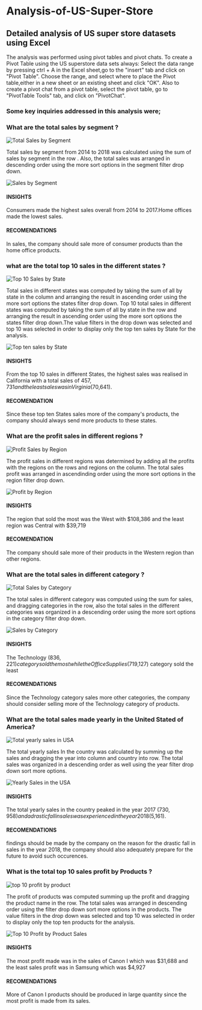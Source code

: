 # Analysis-of-US-Super-Store
## Detailed analysis of US super store datasets using Excel

The analysis was performed using pivot tables and pivot chats.
To create a Pivot Table using the US superstore data sets always:
Select the data range by pressing ctrl + A in the Excel sheet,go to the "insert" tab and click on "Pivot Table". Choose the range, and select where to place the Pivot table,either in a new sheet or an existing sheet and click "OK".
Also to create a pivot chat from a pivot table, select the pivot table, go to "PivotTable Tools" tab, and click on "PivotChat".

### Some key inquiries addressed in this analysis were;

###   What are the total sales by segment ?
 ![Total Sales by Segment](https://github.com/Narin0909/Analysis-of-US-Super-Store/assets/147630963/386bc0de-1e20-43d9-a429-7720dde70ce0)

Total sales by segment from 2014 to 2018 was calculated using the sum of sales by segment in the row . Also, the total sales was arranged in descending order using the more sort options in the segment filter drop down.

![Sales by Segment](https://github.com/Narin0909/Analysis-of-US-Super-Store/assets/147630963/443d2afb-8d3e-4352-9006-71d53097da94)
#### INSIGHTS
Consumers made the highest sales overall from 2014 to 2017.Home offices made the lowest sales. 
#### RECOMENDATIONS
In sales, the company should sale more of consumer products than the home office products.

###  what are the total top 10 sales  in the different states ?
![Top 10 Sales by State](https://github.com/Narin0909/Analysis-of-US-Super-Store/assets/147630963/7d6bbfb5-b178-4a50-a830-e554ac056ecc)

Total sales in different states was computed by taking the sum of all by state in the column and arranging the result in ascending order using the more sort options the states filter drop down. Top 10 total sales in different states was computed by taking the sum of all by state in the row and arranging the result in ascending order using the more sort options the states filter drop down.The value filters in the drop down was selected and top 10 was selected in order to display only the top ten sales by State for the analysis.

![Top ten sales by State](https://github.com/Narin0909/Analysis-of-US-Super-Store/assets/147630963/8fd1d02d-8ccf-4179-830e-6434cde01190)
#### INSIGHTS
From the top 10 sales in different States, the highest sales was realised in California with a total sales of $457,731 and the least sales was in Virginia($70,641).
#### RECOMENDATION
Since these top ten States sales more of the company's products, the company should always send more products to these states.

###  What are the profit sales in different regions ?
 ![Profit Sales by Region](https://github.com/Narin0909/Analysis-of-US-Super-Store/assets/147630963/54f2d626-7b14-4ab3-b6f9-805980c2198c)

 The profit sales in different regions was determined by adding all the  profits with the regions on the rows  and regions on the column. The total sales profit was arranged in ascendinding order using the more sort options in the region filter drop down.

![Profit by Region](https://github.com/Narin0909/Analysis-of-US-Super-Store/assets/147630963/a32f6d12-920c-49b4-88d5-a0701345cb0d)
#### INSIGHTS
The region that sold the most was the West with $108,386 and the least region was Central with $39,719
#### RECOMENDATION
The company should sale more of their products in the Western region than other regions.

###  What are the total sales in different category ?
![Total Sales by Category](https://github.com/Narin0909/Analysis-of-US-Super-Store/assets/147630963/3018be5e-779c-4483-a30b-96699c36215e)

The total sales in different category  was computed using the sum for sales, and dragging  categories in the row, also the total sales in the different categories was organized in a descending order using the more sort options in the category filter drop down. 

![Sales by Category](https://github.com/Narin0909/Analysis-of-US-Super-Store/assets/147630963/a0c728aa-2591-4b6a-936c-72758aee5315)
#### INSIGHTS
The Technology ($836,221) category sold the most while the Office Supplies ($719,127) category sold the least
#### RECOMENDATIONS
Since the Technology category sales more other categories, the company should consider selling more of the Technology category of products.

###  What are the total sales made yearly in the United Stated of America?
![Total yearly sales in USA](https://github.com/Narin0909/Analysis-of-US-Super-Store/assets/147630963/cb683a98-e1cc-4fba-9b4b-0d6b673c6240)

The total yearly sales In the country was calculated by summing up the sales and dragging the year into column and country into row. The total sales was organized in a descending order as well using the year filter drop down sort more options.

![Yearly Sales in the USA](https://github.com/Narin0909/Analysis-of-US-Super-Store/assets/147630963/ac75252d-8201-4d31-a36d-f44f1b719e13)
#### INSIGHTS
The total yearly sales in the country peaked in the year 2017 ($730,958) and a drastic fall in sales was experienced in the year 2018 ($5,161).
#### RECOMENDATIONS
findings should be made by the company on the reason for the drastic fall in sales in the year 2018, the company should also adequately prepare for the future to avoid such occurences.

###  What is the total top 10 sales profit by Products ?
![top 10 profit by product](https://github.com/Narin0909/Analysis-of-US-Super-Store/assets/147630963/64b9732e-88b5-4179-9474-fed69c699978)

The profit of products was computed summing up the profit and dragging the  product name in the row. The total sales was arranged in descending order using the filter drop down sort more options in the products. The value filters in the drop down was selected and top 10 was selected in order to display only the top ten products for the analysis.

![Top 10 Profit by Product Sales](https://github.com/Narin0909/Analysis-of-US-Super-Store/assets/147630963/08b731df-183e-4fa6-a6c3-d76f5c6ae128)
#### INSIGHTS
The most profit made was in the sales of Canon I which was $31,688 and the least sales profit was in Samsung which was $4,927
#### RECOMENDATIONS
More of Canon I products should be produced in large quantity since the most profit is made from its sales.

































